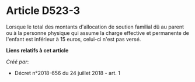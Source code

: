 # Article D523-3

Lorsque le total des montants d'allocation de soutien familial dû au parent ou à la personne physique qui assume la charge
effective et permanente de l'enfant est inférieur à 15 euros, celui-ci n'est pas versé.

**Liens relatifs à cet article**

_Créé par_:

  - Décret n°2018-656 du 24 juillet 2018 - art. 1
